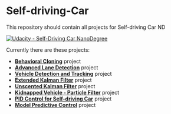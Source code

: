 # Self-driving-Car
This repository should contain all projects for Self-driving Car ND

[![Udacity - Self-Driving Car NanoDegree](https://s3.amazonaws.com/udacity-sdc/github/shield-carnd.svg)](http://www.udacity.com/drive)

Currently there are these projects:

- [**Behavioral Cloning**](Behavioral_Cloning) project
- [**Advanced Lane Detection**](Advanced_Lane_Detection) project
- [**Vehicle Detection and Tracking**](Vehicle_Detection_and_Tracking) project
- [**Extended Kalman Filter**](Extended_Kalman_Filter) project
- [**Unscented Kalman Filter**](Unscented_Kalman_Filter) project
- [**Kidnapped Vehicle - Particle Filter**](Kidnapped_Vehicle_Particle_Filter) project
- [**PID Control for Self-driving Car**](PID_Control) project
- [**Model Predictive Control**](Model_Predictive_Control) project
